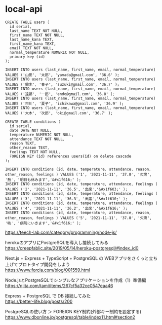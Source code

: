 # local-api


```
CREATE TABLE users (
  id serial,
  last_name TEXT NOT NULL,
  first_name TEXT NOT NULL,
  last_name_kana TEXT,
  first_name_kana TEXT,
  email TEXT NOT NULL,
  normal_temperature NUMERIC NOT NULL,
  primary key (id)
);
```

```
INSERT INTO users (last_name, first_name, email, normal_temperature) VALUES ('山田', '太郎', 'yamada@gmail.com', '36.6' );
INSERT INTO users (last_name, first_name, email, normal_temperature) VALUES ('鈴木', '春子', 'suzuki@gmail.com', '36.7' );
INSERT INTO users (last_name, first_name, email, normal_temperature) VALUES ('遠藤', '一郎', 'endo@gmail.com', '36.8' );
INSERT INTO users (last_name, first_name, email, normal_temperature) VALUES ('市川', '夏子', 'ichikawa@gmail.com', '36.9' );
INSERT INTO users (last_name, first_name, email, normal_temperature) VALUES ('大木', '次郎', 'oki@gmail.com', '36.7' );
```

```
CREATE TABLE conditions (
  id serial,
  date DATE NOT NULL,
  temperature NUMERIC NOT NULL,
  attendance TEXT NOT NULL,
  reason TEXT,
  other_reason TEXT,
  feelings TEXT NOT NULL,
  FOREIGN KEY (id) references users(id) on delete cascade
);
```


```
INSERT INTO conditions (id, date, temperature, attendance, reason, other_reason, feelings ) VALUES ('1', '2021-11-11', '37.0', '欠席', '熱', '明日も休みます','&#x1f616;' );
INSERT INTO conditions (id, date, temperature, attendance, feelings ) VALUES ('2', '2021-11-11', '36.5', '出席','&#x1f603;' );
INSERT INTO conditions (id, date, temperature, attendance, feelings ) VALUES ('3', '2021-11-11', '36.3', '出席','&#x1f610;' );
INSERT INTO conditions (id, date, temperature, attendance, feelings ) VALUES ('4', '2021-11-11', '36.2', '出席','&#x1f616;' );
INSERT INTO conditions (id, date, temperature, attendance, reason, other_reason, feelings ) VALUES ('5', '2021-11-11', '37.0', '欠席', '咳', '病院にいきます','&#x1f616;' );
```


https://teech-lab.com/category/programming/node-js/

herokuのアプリにPostgreSQLを導入し接続してみる<br>
https://creepfablic.site/2019/05/14/heroku-postgresql/#index_id0


Next.js + Express + TypeScript + PostgreSQL の WEBアプリをさくっと立ち上げてプロトタイプ開発をしよう<br>
https://www.forcia.com/blog/001559.html

Node.jsとPostgreSQLでシンプルなアプリケーションを作成（1）準備編<br>
https://qiita.com/tami/items/267cf5a32ce0547eaa46

Express + PostgreSQL で DB 接続してみた<br>
https://better-life.blog/posts/200

PostgreSQLの使い方 ＞ FOREIGN KEY制約(外部キー制約を設定する)
https://www.dbonline.jp/postgresql/table/index11.html#section2
